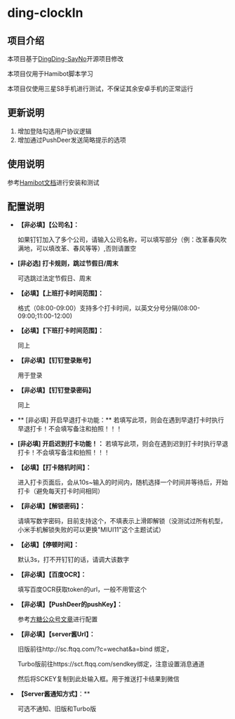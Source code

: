 # ding-clockIn

## 项目介绍

本项目基于[DingDing-SayNo](https://github.com/fangyk-rel/DingDing-SayNo)开源项目修改

本项目仅用于Hamibot脚本学习

本项目仅使用三星S8手机进行测试，不保证其余安卓手机的正常运行

## 更新说明

1. 增加登陆勾选用户协议逻辑
2. 增加通过PushDeer发送简略提示的选项

## 使用说明

参考[Hamibot文档](https://docs.hamibot.com/)进行安装和测试

## 配置说明

- **【非必填】【公司名】：**

  如果钉钉加入了多个公司，请输入公司名称，可以填写部分（例：改革春风吹满地，可以填改革、春风等等）,否则请置空

- **[非必选] 打卡规则，跳过节假日/周末**

  可选跳过法定节假日、周末

- **【必填】【上班打卡时间范围】：**

  格式（08:00-09:00）支持多个打卡时间，以英文分号分隔(08:00-09:00;11:00-12:00)

- **【必填】【下班打卡时间范围】：**

  同上

- **【非必填】【钉钉登录账号】**

  用于登录

- **【非必填】【钉钉登录密码】**

  同上

- ** [非必填] 开启早退打卡功能：**
  若填写此项，则会在遇到早退打卡时执行早退打卡！不会填写备注和拍照！！！

- **[非必填] 开启迟到打卡功能！：**
  若填写此项，则会在遇到迟到打卡时执行早退打卡！不会填写备注和拍照！！！

- **【必填】【打卡随机时间】：**

  进入打卡页面后，会从10s~输入的时间内，随机选择一个时间并等待后，开始打卡（避免每天打卡时间相同）

- **【非必填】【解锁密码】：**

  请填写数字密码，目前支持这个，不填表示上滑即解锁（没测试过所有机型，小米手机解锁失败的可以更换"MIUI11"这个主题试试）

- **【必填】【停顿时间】：**

  默认3s，打不开钉钉的话，请调大该数字

- **【非必填】【百度OCR】：**

  填写百度OCR获取token的url，一般不用管这个

- **【非必填】【PushDeer的pushKey】：**

  参考[方糖公众号文章](https://mp.weixin.qq.com/s/lgg928BzeWQViXiWYmtmgA)进行配置

- **【非必填】【server酱Url】：**

  旧版前往http://sc.ftqq.com/?c=wechat&a=bind 绑定，

  Turbo版前往https://sct.ftqq.com/sendkey绑定，注意设置消息通道

  然后将SCKEY复制到此处输入框。用于推送打卡结果到微信

- **【Server酱通知方式】**：**

  可选不通知、旧版和Turbo版
